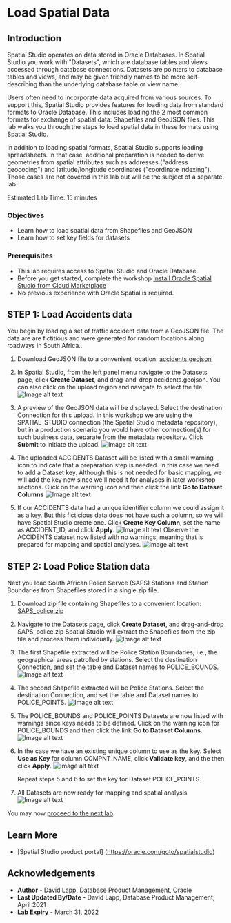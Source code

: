 # Load Spatial Data


## Introduction

Spatial Studio operates on data stored in Oracle Databases. In Spatial Studio you work with "Datasets", which are database tables and views accessed through database connections. Datasets are pointers to database tables and views, and may be given friendly names to be more self-describing than the underlying database table or view name.  

Users often need to incorporate data acquired from various sources. To support this, Spatial Studio provides features for loading data from standard formats to Oracle Database.  This includes loading the 2 most common formats for exchange of spatial data: Shapefiles and GeoJSON files. This lab walks you through the steps to load spatial data in these formats using Spatial Studio. 

In addition to loading spatial formats, Spatial Studio supports loading spreadsheets. In that case, additional preparation is needed to derive geometries from spatial attributes such as addresses ("address geocoding") and latitude/longitude coordinates ("coordinate indexing"). Those cases are not covered in this lab but will be the subject of a separate lab.


Estimated Lab Time: 15 minutes


### Objectives

* Learn how to load spatial data from Shapefiles and GeoJSON
* Learn how to set key fields for datasets

### Prerequisites

* This lab requires access to Spatial Studio and Oracle Database. 
* Before you get started, complete the workshop [Install Oracle Spatial Studio from Cloud Marketplace ](https://apexapps.oracle.com/pls/apex/dbpm/r/livelabs/view-workshop?wid=778)
* No previous experience with Oracle Spatial is required.


## **STEP 1:** Load Accidents data

You begin by loading a set of traffic accident data from a GeoJSON file. The data are  are fictitious and were generated for random locations along roadways in South Africa.. 

1. Download GeoJSON file to a convenient location: <a href="https://objectstorage.us-ashburn-1.oraclecloud.com/p/GpxonTIMsO35MNPIWquV9V9hIj-ndlfUwXoDzgHdSWB_2H00yTSvp6PwXl39C3Nc/n/c4u04/b/data-management-library-files/o/accidents.geojson">  accidents.geojson  </a>

2. In Spatial Studio, from the left panel menu navigate to the Datasets page, click **Create Dataset**, and drag-and-drop accidents.geojson. You can also click on the upload region and navigate to select the file.
![Image alt text](images/load-data-1.png)

3. A preview of the GeoJSON data will be displayed. Select the destination Connection for this upload. In this workshop we are using the SPATIAL_STUDIO connection (the Spatial Studio metadata repository), but in a production scenario you would have other connection(s) for such business data, separate from the metadata repository. Click **Submit** to initiate the upload.
![Image alt text](images/load-data-2.png)

4. The uploaded ACCIDENTS Dataset will be listed with a small warning icon to indicate that a preparation step is needed. In this case we need to add a Dataset key. Although this is not needed for basic mapping, we will add the key now since we'll need it for analyses in later workshop sections. Click on the warning icon and then click the link **Go to Dataset Columns**
![Image alt text](images/load-data-3.png)

5. If our ACCIDENTS data had a unique identifier column we could assign it as a key. But this ficticious data does not have such a column, so we will have Spatial Studio create one. Click **Create Key Column**, set the name as ACCIDENT_ID, and click **Apply**.
![Image alt text](images/load-data-4.png)
Observe the ACCIDENTS dataset now listed with no warnings, meaning that is prepared for mapping and spatial analyses.
![Image alt text](images/load-data-5.png)


## **STEP 2:** Load Police Station data
Next you load South African Police Servce (SAPS) Stations and Station Boundaries from Shapefiles stored in a single zip file. 

1. Download zip file containing Shapefiles to a convenient location: <a href="https://objectstorage.us-ashburn-1.oraclecloud.com/p/VA5KnilzQqGqLdQEjymb9AkNTFdkHp6r9bTp8zeaGNS6ClS8JROr8qIDhuV6mhJx/n/c4u04/b/data-management-library-files/o/SAPS_police.zip"> SAPS_police.zip </a>  

2. Navigate to the Datasets page, click **Create Dataset**, and drag-and-drop SAPS_police.zip  Spatial Studio will extract the Shapefiles from the zip file and process them individually. 
![Image alt text](images/load-data-6.png)

3. The first Shapefile extracted will be Police Station Boundaries, i.e., the geographical areas patrolled by stations. Select the destination Connection, and set the table and Dataset names to POLICE_BOUNDS.
![Image alt text](images/load-data-7.png)

4. The second Shapefile extracted will be Police Stations. Select the destination Connection, and set the table and Dataset names to POLICE_POINTS.
![Image alt text](images/load-data-8.png)

5. The POLICE\_BOUNDS and POLICE\_POINTS Datasets are now listed with warnings since keys needs to be defined. Click on the warning icon for POLICE\_BOUNDS and then click the link **Go to Dataset Columns**.
![Image alt text](images/load-data-9.png) 
   
6. In the case we have an existing unique column to use as the key. Select **Use as Key** for column COMPNT\_NAME,  click **Validate key**, and the then click **Apply**. 
![Image alt text](images/load-data-10.png)

   Repeat steps 5 and 6 to set the key for Dataset POLICE_POINTS.

7. All Datasets are now ready for mapping and spatial analysis 
![Image alt text](images/load-data-11.png)

You may now [proceed to the next lab](#next).

## Learn More
* [Spatial Studio product portal] (https://oracle.com/goto/spatialstudio)

## Acknowledgements
* **Author** - David Lapp, Database Product Management, Oracle
* **Last Updated By/Date** - David Lapp, Database Product Management, April 2021
* **Lab Expiry** - March 31, 2022
